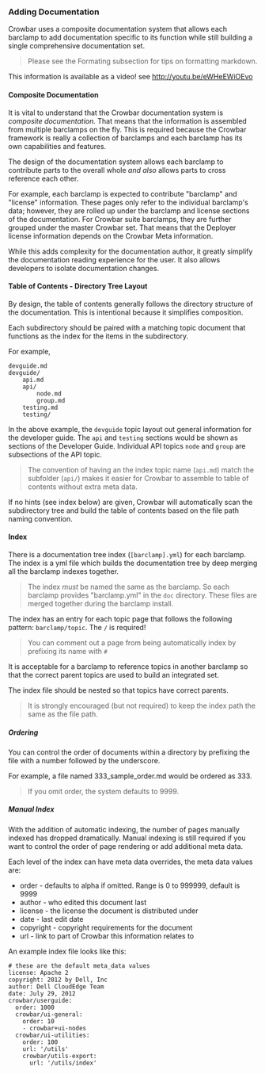 ### Adding Documentation

Crowbar uses a composite documentation system that allows each barclamp to add documentation specific to its function while still building a single comprehensive documentation set.

> Please see the Formating subsection for tips on formatting markdown.

This information is available as a video! see http://youtu.be/eWHeEWiOEvo

#### Composite Documentation

It is vital to understand that the Crowbar documentation system is _composite documentation._  That means that the information is assembled from multiple barclamps on the fly.  This is required because the Crowbar framework is really a collection of barclamps and each barclamp has its own capabilities and features.

The design of the documentation system allows each barclamp to contribute parts to the overall whole _and also_ allows parts to cross reference each other.

For example, each barclamp is expected to contribute "barclamp" and "license" information.  These pages only refer to the individual barclamp's data; however, they are rolled up under the barclamp and license sections of the documentation.  For Crowbar suite barclamps, they are further grouped under the master Crowbar set.  That means that the Deployer license information depends on the Crowbar Meta information.

While this adds complexity for the documentation author, it greatly simplify the documentation reading experience for the user.  It also allows developers to isolate documentation changes.

#### Table of Contents - Directory Tree Layout

By design, the table of contents generally follows the directory structure of the documentation.  This is intentional because it simplifies composition.

Each subdirectory should be paired with a matching topic document that functions as the index for the items in the subdirectory.

For example, 

    devguide.md
    devguide/
        api.md
        api/
            node.md
            group.md
        testing.md
        testing/

In the above example, the `devguide` topic layout out general information for the developer guide.  The `api` and `testing` sections would be shown as sections of the Developer Guide.  Individual API topics `node` and `group` are subsections of the API topic.

> The convention of having an the index topic name (`api.md`) match the subfolder (`api/`) makes it easier for Crowbar to assemble to table of contents without extra meta data.

If no hints (see index below) are given, Crowbar will automatically scan the subdirectory tree and build the table of contents based on the file path naming convention.

#### Index
There is a documentation tree index (`[barclamp].yml`) for each barclamp.  The index is a yml file which builds the documentation tree by deep merging all the barclamp indexes together.

> The index _must_ be named the same as the barclamp.  So each barclamp provides "barclamp.yml" in the `doc` directory.  These files are merged together during the barclamp install. 

The index has an entry for each topic page that follows the following pattern: `barclamp/topic`.  The `/` is required!

> You can comment out a page from being automatically index by prefixing its name with `#`

It is acceptable for a barclamp to reference topics in another barclamp so that the correct parent topics are used to build an integrated set.

The index file should be nested so that topics have correct parents.

> It is strongly encouraged (but not required) to keep the index path the same as the file path.

##### Ordering

You can control the order of documents within a directory by prefixing the file with a number followed by the underscore.

For example, a file named 333_sample_order.md would be ordered as 333.

> If you omit order, the system defaults to 9999.

##### Manual Index

With the addition of automatic indexing, the number of pages manually indexed has dropped dramatically.  Manual indexing is still required if you want to control the order of page rendering or add additional meta data.

Each level of the index can have meta data overrides, the meta data values are:

* order - defaults to alpha if omitted.  Range is 0 to 999999, default is 9999
* author - who edited this document last
* license - the license the document is distributed under
* date - last edit date
* copyright - copyright requirements for the document
* url - link to part of Crowbar this information relates to

An example index file looks like this:

    # these are the default meta_data values
    license: Apache 2
    copyright: 2012 by Dell, Inc
    author: Dell CloudEdge Team
    date: July 29, 2012
    crowbar/userguide:
      order: 1000
      crowbar/ui-general:
        order: 10
        - crowbar+ui-nodes
      crowbar/ui-utilities:
        order: 100
        url: '/utils'
        crowbar/utils-export:
          url: '/utils/index'
          
